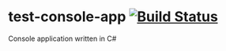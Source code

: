 # test-console-app [![Build Status](https://travis-ci.org/abobija/test-console-app.svg?branch=master)](https://travis-ci.org/abobija/test-console-app)
Console application written in C#
